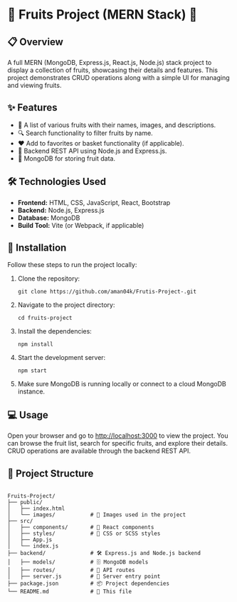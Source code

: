  <h1>🍇 Fruits Project (MERN Stack) 🍎</h1>

<h2>📋 Overview</h2>
<p>A full MERN (MongoDB, Express.js, React.js, Node.js) stack project to display a collection of fruits, showcasing their details and features. This project demonstrates CRUD operations along with a simple UI for managing and viewing fruits.</p>

<h2>✨ Features</h2>
<ul>
  <li>🍉 A list of various fruits with their names, images, and descriptions.</li>
  <li>🔍 Search functionality to filter fruits by name.</li>
  <li>❤️ Add to favorites or basket functionality (if applicable).</li>
  <li>🚀 Backend REST API using Node.js and Express.js.</li>
  <li>🍏 MongoDB for storing fruit data.</li>
</ul>

<h2>🛠️ Technologies Used</h2>
<ul>
  <li><strong>Frontend:</strong> HTML, CSS, JavaScript, React, Bootstrap</li>
  <li><strong>Backend:</strong> Node.js, Express.js</li>
  <li><strong>Database:</strong> MongoDB</li>
  <li><strong>Build Tool:</strong> Vite (or Webpack, if applicable)</li>
</ul>

<h2>🚀 Installation</h2>
<p>Follow these steps to run the project locally:</p>

<ol>
  <li>Clone the repository:</li>
  <pre><code>git clone https://github.com/aman04k/Frutis-Project-.git</code></pre>
  
  <li>Navigate to the project directory:</li>
  <pre><code>cd fruits-project</code></pre>
  
  <li>Install the dependencies:</li>
  <pre><code>npm install</code></pre>
  
  <li>Start the development server:</li>
  <pre><code>npm start</code></pre>
  
  <li>Make sure MongoDB is running locally or connect to a cloud MongoDB instance.</li>
</ol>

<h2>💻 Usage</h2>
<p>Open your browser and go to <a href="http://localhost:3000">http://localhost:3000</a> to view the project. You can browse the fruit list, search for specific fruits, and explore their details. CRUD operations are available through the backend REST API.</p>

<h2>📂 Project Structure</h2>
<pre>
<code>
Fruits-Project/
├── public/
│   ├── index.html
│   └── images/           # 🍑 Images used in the project
├── src/
│   ├── components/       # 🧩 React components
│   ├── styles/           # 🎨 CSS or SCSS styles
│   ├── App.js
│   └── index.js
├── backend/              # 🛠️ Express.js and Node.js backend
│   ├── models/           # 🗄️ MongoDB models
│   ├── routes/           # 📡 API routes
│   ├── server.js         # 🚀 Server entry point
├── package.json          # 📦 Project dependencies
└── README.md             # 📜 This file
</code>
</pre>


